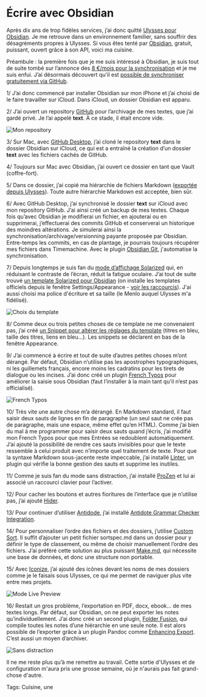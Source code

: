 # Écrire avec Obsidian

Après dix ans de trop fidèles services, j’ai donc quitté [Ulysses pour Obsidian](https://tcrouzet.com/2023/12/31/ecrire-a-la-recherche-de-lediteur-de-texte-ideal/). Je me retrouve dans un environnement familier, sans souffrir des désagréments propres à Ulysses. Si vous êtes tenté par [Obsidian](https://obsidian.md/), gratuit, puissant, ouvert grâce à son API, voici ma cuisine.

Préambule : la première fois que je me suis intéressé à Obsidian, je suis tout de suite tombé sur l’annonce des [8 €/mois pour la synchronisation](https://obsidian.md/sync) et je me suis enfui. J’ai désormais découvert qu'il est [possible de synchroniser gratuitement via GitHub](https://desktopofsamuel.com/how-to-sync-obsidian-vault-for-free-using-git).

1/ J’ai donc commencé par installer Obsidian sur mon iPhone et j’ai choisi de le faire travailler sur iCloud. Dans iCloud, un dossier Obsidian est apparu.

2/ J’ai ouvert un repository [GitHub](https://github.com/tcrouzet) pour l’archivage de mes textes, que j’ai gardé privé. Je l’ai appelé **text**. À ce stade, il était encore vide.

![Mon repository](https://tcrouzet.com/images_tc/2024/01/github01.png)

3/ Sur Mac, avec [GitHub Desktop](https://desktop.github.com/), j’ai cloné le repository **text** dans le dossier Obsidian sur iCloud, ce qui est a entraîné la création d’un dossier **text** avec les fichiers cachés de GitHub.

4/ Toujours sur Mac avec Obsidian, j’ai ouvert ce dossier en tant que Vault (coffre-fort).

5/ Dans ce dossier, j’ai copié ma hiérarchie de fichiers Markdown ([exportée depuis Ulysses](https://tcrouzet.com/2023/12/31/ecrire-a-la-recherche-de-lediteur-de-texte-ideal/)). Toute autre hiérarchie Markdown est acceptée, bien sûr.

6/ Avec GitHub Desktop, j’ai synchronisé le dossier **text** sur iCloud avec mon repository GitHub. J’ai ainsi créé un backup de mes textes. Chaque fois qu’avec Obsidian je modifierai un fichier, en ajouterai ou en supprimerai, j’effectuerai des commits GitHub et conserverai un historique des moindres altérations. Je simulerai ainsi la synchronisation/archivage/versionning payante proposée par Obsidian. Entre-temps les commits, en cas de plantage, je pourrais toujours récupérer mes fichiers dans Timemachine. Avec le plugin [Obsidian Git](https://github.com/denolehov/obsidian-git), j'automatise la synchronisation.

7/ Depuis longtemps je suis fan du [mode d’affichage Solarized](https://ethanschoonover.com/solarized/) qui, en réduisant le contraste de l’écran, réduit la fatigue oculaire. J’ai tout de suite trouvé [un template Solarized pour Obsidian](https://github.com/harmtemolder/obsidian-solarized) (on installe les templates officiels depuis le fenêtre Settings/Appearance - [voir les raccourcis](https://keycombiner.com/collections/obsidian/)). J'ai aussi choisi ma police d'écriture et sa taille (le Menlo auquel Ulysses m'a fidélisé).

![Choix du template](https://tcrouzet.com/images_tc/2024/01/obsidian01.png)

8/ Comme deux ou trois petites choses de ce template ne me convenaient pas, j’ai créé [un Snippet pour altérer les réglages du template](https://github.com/tcrouzet/obsidian-snippet) (titres en bleu, taille des titres, liens en bleu…). Les snippets se déclarent en bas de la fenêtre Appearance.

9/ J’ai commencé à écrire et tout de suite d’autres petites choses m’ont dérangé. Par défaut, Obsidian n’utilise pas les apostrophes typographiques, ni les guillemets français, encore moins les cadratins pour les tirets de dialogue ou les incises. J’ai donc créé un plugin [French Typos](https://github.com/tcrouzet/obsidian-french-typos) pour améliorer la saisie sous Obsidian (faut l’installer à la main tant qu’il n’est pas officialisé).

![French Typos](https://tcrouzet.com/images_tc/2024/01/obsidian02.png)

10/ Très vite une autre chose m’a dérangé. En Markdown standard, il faut saisir deux sauts de lignes en fin de paragraphe (un seul saut ne crée pas de paragraphe, mais une espace, même effet qu’en HTML). Comme j’ai bien du mal à me programmer pour saisir deux sauts quand j’écris, j’ai modifié mon French Typos pour que mes Entrées se redoublent automatiquement. J’ai ajouté la possibilité de rendre ces sauts invisibles pour que le texte ressemble à celui produit avec n’importe quel traitement de texte. Pour que la syntaxe Markdown sous-jacente reste impeccable, j’ai installé [Linter](https://github.com/platers/obsidian-linter), un plugin qui vérifie la bonne gestion des sauts et supprime les inutiles.

11/ Comme je suis fan du mode sans distraction, j’ai installé [ProZen](https://github.com/cmoskvitin/obsidian-prozen) et lui ai associé un raccourci clavier pour l’activer.

12/ Pour cacher les boutons et autres fioritures de l’interface que je n’utilise pas, j’ai ajouté [Hider](https://github.com/kepano/obsidian-hider).

13/ Pour continuer d’utiliser [Antidode](https://www.antidote.info/fr/), j’ai installé [Antidote Grammar Checker Integration](https://github.com/Heziode/obsidian-antidote).

14/ Pour personnaliser l’ordre des fichiers et des dossiers, j’utilise [Custom Sort](https://github.com/SebastianMC/obsidian-custom-sort). Il suffit d’ajouter un petit fichier sortspec.md dans un dossier pour y définir le type de classement, ou même de choisir manuellement l’ordre des fichiers. J’ai préféré cette solution au plus puissant [Make.md](https://github.com/Make-md/makemd), qui nécessite une base de données, et donc une structure non portable.

15/ Avec [Iconize](https://github.com/FlorianWoelki/obsidian-iconize), j’ai ajouté des icônes devant les noms de mes dossiers comme je le faisais sous Ulysses, ce qui me permet de naviguer plus vite entre mes projets.

![Mode Live Preview](https://tcrouzet.com/images_tc/2024/01/obsidian03.png)

16/ Restait un gros problème, l’exportation en PDF, docx, ebook… de mes textes longs. Par défaut, sur Obsidian, on ne peut exporter les notes qu’individuellement. J’ai donc créé un second plugin, [Folder Fusion](https://github.com/tcrouzet/obsidian-folder-fusion), qui compile toutes les notes d’une hiérarchie en une seule note. Il est alors possible de l’exporter grâce à un plugin Pandoc comme [Enhancing Export](https://github.com/mokeyish/obsidian-enhancing-export). C’est aussi un moyen d’archiver.

![Sans distraction](https://tcrouzet.com/images_tc/2024/01/obsidian04.png)

Il ne me reste plus qu’à me remettre au travail. Cette sortie d'Ulysses et de configuration m'aura pris une grosse semaine, où je n'aurais pas fait grand-chose d'autre.

Tags: Cuisine, une